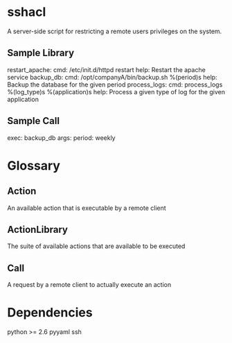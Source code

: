 # sshacl
A server-side script for restricting a remote users privileges on the system.

## Sample Library
 restart_apache:
     cmd: /etc/init.d/httpd restart
     help: Restart the apache service
 backup_db:
     cmd: /opt/companyA/bin/backup.sh %(period)s
     help: Backup the database for the given period
 process_logs:
     cmd: process_logs %(log_type)s %(application)s
     help: Process a given type of log for the given application

## Sample Call
 exec: backup_db
 args:
     period: weekly


# Glossary
## Action
An available action that is executable by a remote client
## ActionLibrary
The suite of available actions that are available to be executed
## Call
A request by a remote client to actually execute an action


# Dependencies
 python >= 2.6
 pyyaml
 ssh
